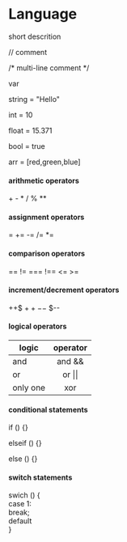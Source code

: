 # Language

short descrition

// comment

/* multi-line comment */

var

string = "Hello"

int = 10

float = 15.371

bool = true

arr = [red,green,blue]


#### arithmetic operators
\+ \- \* / % **

#### assignment operators
= += -= /= *=

#### comparison operators
== != === !== <= >=

#### increment/decrement operators
++$ $++ --$ $--

#### logical operators
| logic   | operator | 
| ------- |:-------:| 
| and     | and  &&  | 
| or      | or  \|\| |    
| only one| xor      |    

#### conditional statements
if () {}

elseif () {}

else () {}

#### switch statements 
swich () {  
  case 1:   
  break;   
  default  
}
